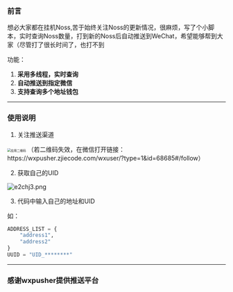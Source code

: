 ### 前言

想必大家都在挂机Noss,苦于始终关注Noss的更新情况，很麻烦，写了个小脚本，实时查询Noss数量，打到新的Noss后自动推送到WeChat，希望能够帮到大家（尽管打了很长时间了，也打不到

功能：

1. **采用多线程，实时查询**
2. **自动推送到指定微信**
3. **支持查询多个地址钱包**

---

### 使用说明

1. 关注推送渠道

<img src="https://wxpusher.zjiecode.com/api/qrcode/Ilo2cJrgCotr2zvJcBmpNfI91vTjnLNh71HMuA4g3njsH8BktHperDljx3HTe3Vh.jpg" alt="应用二维码" style="zoom:50%;" />
（若二维码失效，在微信打开链接：https://wxpusher.zjiecode.com/wxuser/?type=1&id=68685#/follow）

2. 获取自己的UID

![e2chj3.png](https://files.catbox.moe/e2chj3.png)

3. 代码中输入自己的地址和UID

如：

```python
ADDRESS_LIST = {
    "address1",
    "address2"
}
UUID = "UID_********"
```

---

### 感谢wxpusher提供推送平台
